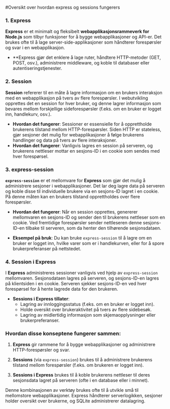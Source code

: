 #Oversikt over hvordan express og sessions fungerers

### 1. **Express**
   **Express** er et minimalt og fleksibelt **webapplikasjonsrammeverk for Node.js** som tilbyr funksjoner for å bygge webapplikasjoner og API-er. Det brukes ofte til å lage server-side-applikasjoner som håndterer forespørsler og svar i en webapplikasjon.

   - **Express gjør det enklere å lage ruter, håndtere HTTP-metoder (GET, POST, osv.), administrere middleware, og koble til databaser eller autentiseringstjenester.
 

### 2. **Session**
   **Session** refererer til en måte å lagre informasjon om en brukers interaksjon med en webapplikasjon på tvers av flere forespørsler. I webutvikling opprettes det en session for hver bruker, og denne lagrer informasjon som bevares mellom forskjellige sideforespørsler (f.eks. om en bruker er logget inn, handlekurv, osv.).

   - **Hvordan det fungerer**: Sessioner er essensielle for å opprettholde brukerens tilstand mellom HTTP-forespørsler. Siden HTTP er stateless, gjør sesjoner det mulig for webapplikasjoner å følge brukerens handlinger og data på tvers av flere interaksjoner.
   - **Hvordan det fungerer**: Vanligvis lagres en session på serveren, og brukerens nettleser mottar en sesjons-ID i en cookie som sendes med hver forespørsel.

### 3. **express-session**
   **`express-session`** er et mellomvare for **Express** som gjør det mulig å administrere sesjoner i webapplikasjoner. Det lar deg lagre data på serveren og koble disse til individuelle brukere via en sesjons-ID lagret i en cookie. På denne måten kan en brukers tilstand opprettholdes over flere forespørsler.

   - **Hvordan det fungerer**: Når en session opprettes, genererer mellomvaren en sesjons-ID og sender den til brukerens nettleser som en cookie. Ved fremtidige forespørsler sender nettleseren denne sesjons-ID-en tilbake til serveren, som da henter den tilhørende sesjonsdataen.

   - **Eksempel på bruk**: Du kan bruke `express-session` til å lagre om en bruker er logget inn, hvilke varer som er i handlekurven, eller for å spore brukerpreferanser på nettstedet.

### 4. **Session i Express**
   I **Express** administreres sessioner vanligvis ved hjelp av `express-session` mellomvaren. Sesjonsdataen lagres på serveren, og sesjons-ID-en lagres på klientsiden i en cookie. Serveren sjekker sesjons-ID-en ved hver forespørsel for å hente lagrede data for den brukeren.

   - **Sessions i Express tillater**:
     - Lagring av innloggingsstatus (f.eks. om en bruker er logget inn).
     - Holde oversikt over brukeraktivitet på tvers av flere sidebesøk.
     - Lagring av midlertidig informasjon som skjemaopplysninger eller brukerpreferanser.




### Hvordan disse konseptene fungerer sammen:
1. **Express** gir rammene for å bygge webapplikasjoner og administrere HTTP-forespørsler og svar.
2. **Sessions** (via `express-session`) brukes til å administrere brukerens tilstand mellom forespørsler (f.eks. om brukeren er logget inn).

4. **Sessions i Express** brukes til å koble brukerens nettleser til deres sesjonsdata lagret på serveren (ofte i en database eller i minnet).

Denne kombinasjonen av verktøy brukes ofte til å utvikle små til mellomstore webapplikasjoner. Express håndterer serverlogikken, sesjoner holder oversikt over brukerne, og SQLite administrerer datalagring.